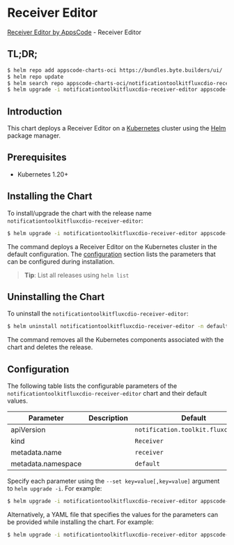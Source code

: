 # Receiver Editor

[Receiver Editor by AppsCode](https://appscode.com) - Receiver Editor

## TL;DR;

```bash
$ helm repo add appscode-charts-oci https://bundles.byte.builders/ui/
$ helm repo update
$ helm search repo appscode-charts-oci/notificationtoolkitfluxcdio-receiver-editor --version=v0.14.0
$ helm upgrade -i notificationtoolkitfluxcdio-receiver-editor appscode-charts-oci/notificationtoolkitfluxcdio-receiver-editor -n default --create-namespace --version=v0.14.0
```

## Introduction

This chart deploys a Receiver Editor on a [Kubernetes](http://kubernetes.io) cluster using the [Helm](https://helm.sh) package manager.

## Prerequisites

- Kubernetes 1.20+

## Installing the Chart

To install/upgrade the chart with the release name `notificationtoolkitfluxcdio-receiver-editor`:

```bash
$ helm upgrade -i notificationtoolkitfluxcdio-receiver-editor appscode-charts-oci/notificationtoolkitfluxcdio-receiver-editor -n default --create-namespace --version=v0.14.0
```

The command deploys a Receiver Editor on the Kubernetes cluster in the default configuration. The [configuration](#configuration) section lists the parameters that can be configured during installation.

> **Tip**: List all releases using `helm list`

## Uninstalling the Chart

To uninstall the `notificationtoolkitfluxcdio-receiver-editor`:

```bash
$ helm uninstall notificationtoolkitfluxcdio-receiver-editor -n default
```

The command removes all the Kubernetes components associated with the chart and deletes the release.

## Configuration

The following table lists the configurable parameters of the `notificationtoolkitfluxcdio-receiver-editor` chart and their default values.

|     Parameter      | Description |                    Default                     |
|--------------------|-------------|------------------------------------------------|
| apiVersion         |             | <code>notification.toolkit.fluxcd.io/v1</code> |
| kind               |             | <code>Receiver</code>                          |
| metadata.name      |             | <code>receiver</code>                          |
| metadata.namespace |             | <code>default</code>                           |


Specify each parameter using the `--set key=value[,key=value]` argument to `helm upgrade -i`. For example:

```bash
$ helm upgrade -i notificationtoolkitfluxcdio-receiver-editor appscode-charts-oci/notificationtoolkitfluxcdio-receiver-editor -n default --create-namespace --version=v0.14.0 --set apiVersion=notification.toolkit.fluxcd.io/v1
```

Alternatively, a YAML file that specifies the values for the parameters can be provided while
installing the chart. For example:

```bash
$ helm upgrade -i notificationtoolkitfluxcdio-receiver-editor appscode-charts-oci/notificationtoolkitfluxcdio-receiver-editor -n default --create-namespace --version=v0.14.0 --values values.yaml
```
